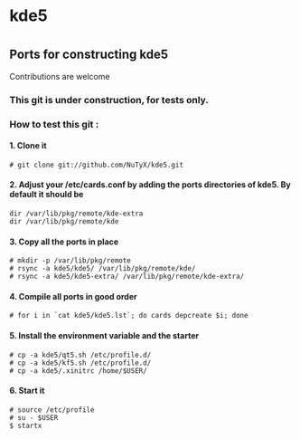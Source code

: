 # kde5
#
## Ports for constructing kde5

Contributions are welcome

### This git is under construction, for tests only.


### How to test this git :

#### 1. Clone it

    # git clone git://github.com/NuTyX/kde5.git

#### 2. Adjust your /etc/cards.conf by adding the ports directories of kde5. By default it should be

    dir /var/lib/pkg/remote/kde-extra
    dir /var/lib/pkg/remote/kde

#### 3. Copy all the ports in place

    # mkdir -p /var/lib/pkg/remote
    # rsync -a kde5/kde5/ /var/lib/pkg/remote/kde/
    # rsync -a kde5/kde5-extra/ /var/lib/pkg/remote/kde-extra/

#### 4. Compile all ports in good order

    # for i in `cat kde5/kde5.lst`; do cards depcreate $i; done

#### 5. Install the environment variable and the starter

    # cp -a kde5/qt5.sh /etc/profile.d/
    # cp -a kde5/kf5.sh /etc/profile.d/
    # cp -a kde5/.xinitrc /home/$USER/
    
#### 6. Start it

    # source /etc/profile
    # su - $USER
    $ startx

